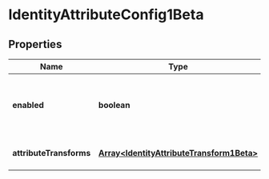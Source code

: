 # IdentityAttributeConfig1Beta

## Properties

Name | Type | Description | Notes
------------ | ------------- | ------------- | -------------
**enabled** | **boolean** | The backend will only promote values if the profile/mapping is enabled. | [optional] [default to false]
**attributeTransforms** | [**Array&lt;IdentityAttributeTransform1Beta&gt;**](IdentityAttributeTransform1Beta.md) |  | [optional] [default to undefined]

